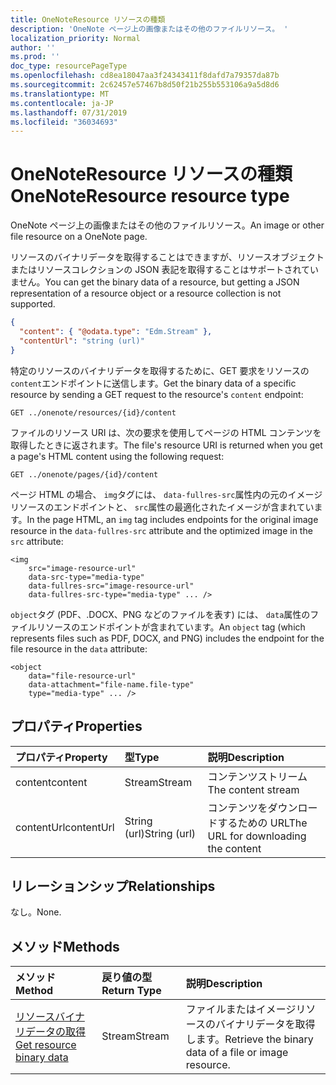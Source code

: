 ```yaml
---
title: OneNoteResource リソースの種類
description: 'OneNote ページ上の画像またはその他のファイルリソース。 '
localization_priority: Normal
author: ''
ms.prod: ''
doc_type: resourcePageType
ms.openlocfilehash: cd8ea18047aa3f24343411f8dafd7a79357da87b
ms.sourcegitcommit: 2c62457e57467b8d50f21b255b553106a9a5d8d6
ms.translationtype: MT
ms.contentlocale: ja-JP
ms.lasthandoff: 07/31/2019
ms.locfileid: "36034693"
---
```

# <a name="onenoteresource-resource-type"></a><span data-ttu-id="a89b7-103">OneNoteResource リソースの種類</span><span class="sxs-lookup"><span data-stu-id="a89b7-103">OneNoteResource resource type</span></span>

<span data-ttu-id="a89b7-104">OneNote ページ上の画像またはその他のファイルリソース。</span><span class="sxs-lookup"><span data-stu-id="a89b7-104">An image or other file resource on a OneNote page.</span></span> 

<span data-ttu-id="a89b7-105">リソースのバイナリデータを取得することはできますが、リソースオブジェクトまたはリソースコレクションの JSON 表記を取得することはサポートされていません。</span><span class="sxs-lookup"><span data-stu-id="a89b7-105">You can get the binary data of a resource, but getting a JSON representation of a resource object or a resource collection is not supported.</span></span>

<!--{
  "blockType": "resource",
  "baseType": "microsoft.graph.onenoteEntityBaseModel",
  "optionalProperties": [],
  "isMediaEntity": true,
  "@odata.type": "microsoft.graph.onenoteResource"
}-->

```json
{
  "content": { "@odata.type": "Edm.Stream" },
  "contentUrl": "string (url)"
}
```

<span data-ttu-id="a89b7-106">特定のリソースのバイナリデータを取得するために、GET 要求をリソースの`content`エンドポイントに送信します。</span><span class="sxs-lookup"><span data-stu-id="a89b7-106">Get the binary data of a specific resource by sending a GET request to the resource's `content` endpoint:</span></span>

```
GET ../onenote/resources/{id}/content
```

<span data-ttu-id="a89b7-107">ファイルのリソース URI は、次の要求を使用してページの HTML コンテンツを取得したときに返されます。</span><span class="sxs-lookup"><span data-stu-id="a89b7-107">The file's resource URI is returned when you get a page's HTML content using the following request:</span></span>

```
GET ../onenote/pages/{id}/content
```

<span data-ttu-id="a89b7-108">ページ HTML の場合、 `img`タグには、 `data-fullres-src`属性内の元のイメージリソースのエンドポイントと、 `src`属性の最適化されたイメージが含まれています。</span><span class="sxs-lookup"><span data-stu-id="a89b7-108">In the page HTML, an `img` tag includes endpoints for the original image resource in the `data-fullres-src` attribute and the optimized image in the `src` attribute:</span></span>
```
<img 
    src="image-resource-url"  
    data-src-type="media-type"
    data-fullres-src="image-resource-url"  
    data-fullres-src-type="media-type" ... />
```

<span data-ttu-id="a89b7-109">`object`タグ (PDF、.DOCX、PNG などのファイルを表す) には、 `data`属性のファイルリソースのエンドポイントが含まれています。</span><span class="sxs-lookup"><span data-stu-id="a89b7-109">An `object` tag (which represents files such as PDF, DOCX, and PNG) includes the endpoint for the file resource in the `data` attribute:</span></span>

```
<object
    data="file-resource-url"
    data-attachment="file-name.file-type" 
    type="media-type" ... />
```

## <a name="properties"></a><span data-ttu-id="a89b7-110">プロパティ</span><span class="sxs-lookup"><span data-stu-id="a89b7-110">Properties</span></span>

| <span data-ttu-id="a89b7-111">プロパティ</span><span class="sxs-lookup"><span data-stu-id="a89b7-111">Property</span></span>             | <span data-ttu-id="a89b7-112">型</span><span class="sxs-lookup"><span data-stu-id="a89b7-112">Type</span></span>            | <span data-ttu-id="a89b7-113">説明</span><span class="sxs-lookup"><span data-stu-id="a89b7-113">Description</span></span>
|:---------------------|:----------------|:---------------------------------
| <span data-ttu-id="a89b7-114">content</span><span class="sxs-lookup"><span data-stu-id="a89b7-114">content</span></span>              | <span data-ttu-id="a89b7-115">Stream</span><span class="sxs-lookup"><span data-stu-id="a89b7-115">Stream</span></span>          | <span data-ttu-id="a89b7-116">コンテンツストリーム</span><span class="sxs-lookup"><span data-stu-id="a89b7-116">The content stream</span></span>
| <span data-ttu-id="a89b7-117">contentUrl</span><span class="sxs-lookup"><span data-stu-id="a89b7-117">contentUrl</span></span>           | <span data-ttu-id="a89b7-118">String (url)</span><span class="sxs-lookup"><span data-stu-id="a89b7-118">String (url)</span></span>    | <span data-ttu-id="a89b7-119">コンテンツをダウンロードするための URL</span><span class="sxs-lookup"><span data-stu-id="a89b7-119">The URL for downloading the content</span></span>

## <a name="relationships"></a><span data-ttu-id="a89b7-120">リレーションシップ</span><span class="sxs-lookup"><span data-stu-id="a89b7-120">Relationships</span></span>
<span data-ttu-id="a89b7-121">なし。</span><span class="sxs-lookup"><span data-stu-id="a89b7-121">None.</span></span>


## <a name="methods"></a><span data-ttu-id="a89b7-122">メソッド</span><span class="sxs-lookup"><span data-stu-id="a89b7-122">Methods</span></span>
| <span data-ttu-id="a89b7-123">メソッド</span><span class="sxs-lookup"><span data-stu-id="a89b7-123">Method</span></span>           | <span data-ttu-id="a89b7-124">戻り値の型</span><span class="sxs-lookup"><span data-stu-id="a89b7-124">Return Type</span></span>    |<span data-ttu-id="a89b7-125">説明</span><span class="sxs-lookup"><span data-stu-id="a89b7-125">Description</span></span>|
|:---------------|:--------|:----------|
|[<span data-ttu-id="a89b7-126">リソースバイナリデータの取得</span><span class="sxs-lookup"><span data-stu-id="a89b7-126">Get resource binary data</span></span>](../api/resource-get.md) | <span data-ttu-id="a89b7-127">Stream</span><span class="sxs-lookup"><span data-stu-id="a89b7-127">Stream</span></span> |<span data-ttu-id="a89b7-128">ファイルまたはイメージリソースのバイナリデータを取得します。</span><span class="sxs-lookup"><span data-stu-id="a89b7-128">Retrieve the binary data of a file or image resource.</span></span>|

<!-- uuid: 8fcb5dbc-d5aa-4681-8e31-b001d5168d79
2015-10-25 14:57:30 UTC -->
<!-- {
  "type": "#page.annotation",
  "description": "resource resource",
  "keywords": "",
  "section": "documentation",
  "tocPath": ""
}-->
